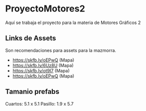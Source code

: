 # ProyectoMotores2
Aquí se trabaja el proyecto para la materia de Motores Gráficos 2

## Links de Assets
Son recomendaciones para assets para la mazmorra.
- https://skfb.ly/oEPwQ (Mapa)
- https://skfb.ly/6Uz8U (Mapa)
- https://skfb.ly/ot9I7 (Mapa)
- https://skfb.ly/oEPwQ (Mapa)

## Tamanio prefabs
Cuartos: 5.1 x 5.1
Pasillo: 1.9 x 5.7
